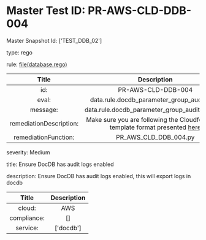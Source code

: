 



# Master Test ID: PR-AWS-CLD-DDB-004


Master Snapshot Id: ['TEST_DDB_02']

type: rego

rule: [file(database.rego)]  
  
  
  
  

|Title|Description|
| :---: | :---: |
|id: |PR-AWS-CLD-DDB-004|
|eval: |data.rule.docdb_parameter_group_audit_logs|
|message: |data.rule.docdb_parameter_group_audit_logs_err|
|remediationDescription: |Make sure you are following the Cloudformation template format presented <a href='https://docs.aws.amazon.com/AWSCloudFormation/latest/UserGuide/aws-resource-docdb-dbclusterparametergroup.html#aws-resource-docdb-dbclusterparametergroup--examples' target='_blank'>here</a>|
|remediationFunction: |PR_AWS_CLD_DDB_004.py|


severity: Medium

title: Ensure DocDB has audit logs enabled

description: Ensure DocDB has audit logs enabled, this will export logs in docdb  
  
  

|Title|Description|
| :---: | :---: |
|cloud: |AWS|
|compliance: |[]|
|service: |['docdb']|



[file(database.rego)]: https://github.com/prancer-io/prancer-compliance-test/tree/master/aws/cloud/database.rego
